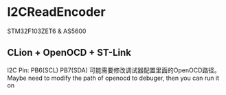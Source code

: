 # I2CReadEncoder
STM32F103ZET6 &amp; AS5600

## CLion + OpenOCD + ST-Link
I2C Pin: PB6(SCL) PB7(SDA)
可能需要修改调试器配置里面的OpenOCD路径。
Maybe need to modify the path of openocd to debuger, then you can run it on <online debug>
